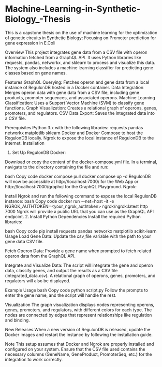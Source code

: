 # Machine-Learning-in-Synthetic-Biology_-Thesis
This is a capstone thesis on the use of machine learning for the optimization of genetic circuits in Synthetic Biology: Focusing on Promoter prediction for gene expression in E.Coli

Overview
This project integrates gene data from a CSV file with operon information fetched from a GraphQL API. It uses Python libraries like requests, pandas, networkx, and sklearn to process and visualize this data. The system also includes a machine learning classifier for predicting gene classes based on gene names.

Features
GraphQL Querying: Fetches operon and gene data from a local instance of RegulonDB hosted in a Docker container.
Data Integration: Merges operon data with gene data from a CSV file, including gene products, promoter sequences, and associated operons.
Machine Learning Classification: Uses a Support Vector Machine (SVM) to classify gene functions.
Graph Visualization: Creates a relational graph of operons, genes, promoters, and regulators.
CSV Data Export: Saves the integrated data into a CSV file.

Prerequisites
Python 3.x with the following libraries:
requests
pandas
networkx
matplotlib
sklearn
Docker and Docker Compose to host the RegulonDB locally.
Ngrok to expose the local instance of RegulonDB to the internet.
Installation

1. Set Up RegulonDB
Docker:

Download or copy the content of the docker-compose.yml file.
In a terminal, navigate to the directory containing the file and run:

bash
Copy code
docker compose pull
docker compose up -d
RegulonDB will now be accessible at http://localhost:7000/ for the Web App or http://localhost:7000/graphql for the GraphQL Playground.
Ngrok:

Install Ngrok and run the following command to expose the local RegulonDB instance:
bash
Copy code
docker run --net=host -it -e NGROK_AUTHTOKEN=<your_ngrok_authtoken> ngrok/ngrok:latest http 7000
Ngrok will provide a public URL that you can use as the GraphQL API endpoint.
2. Install Python Dependencies
Install the required Python libraries:

bash
Copy code
pip install requests pandas networkx matplotlib scikit-learn
Usage
Load Gene Data:
Update the csv_file variable with the path to your gene data CSV file.

Fetch Operon Data:
Provide a gene name when prompted to fetch related operon data from the GraphQL API.

Integrate and Visualize Data:
The script will integrate the gene and operon data, classify genes, and output the results as a CSV file (integrated_data.csv). A relational graph of operons, genes, promoters, and regulators will also be displayed.

Example Usage
bash
Copy code
python script.py
Follow the prompts to enter the gene name, and the script will handle the rest.

Visualization
The graph visualization displays nodes representing operons, genes, promoters, and regulators, with different colors for each type. The nodes are connected by edges that represent relationships like regulation and binding.

New Releases
When a new version of RegulonDB is released, update the Docker images and restart the instance by following the installation guide.

Note
This setup assumes that Docker and Ngrok are properly installed and configured on your system.
Ensure that the CSV file used contains the necessary columns (GeneName, GeneProduct, PromoterSeq, etc.) for the integration to work correctly.
